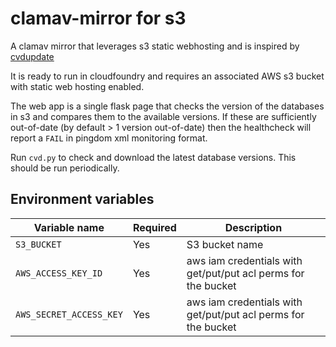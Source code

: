 # clamav-mirror for s3

A clamav mirror that leverages s3 static webhosting and is inspired by [cvdupdate](https://github.com/Cisco-Talos/cvdupdate/)

It is ready to run in cloudfoundry and requires an associated AWS s3 bucket with static web hosting enabled.

The web app is a single flask page that checks the version of the databases in s3 and compares them to the available versions.  If these are sufficiently out-of-date (by default > 1 version out-of-date) then the healthcheck will report a `FAIL` in pingdom xml monitoring format.

Run `cvd.py` to check and download the latest database versions. This should be run periodically.

## Environment variables


| Variable name | Required | Description |
| ------------- | ------------- | ------------- |
| `S3_BUCKET ` | Yes | S3 bucket name |
| `AWS_ACCESS_KEY_ID` | Yes | aws iam credentials with get/put/put acl perms for the bucket |
| `AWS_SECRET_ACCESS_KEY` | Yes | aws iam credentials with get/put/put acl perms for the bucket |

